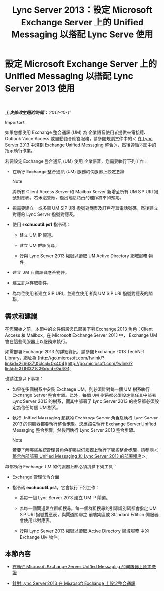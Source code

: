 ﻿---
title: Lync Server 2013：設定 Microsoft Exchange Server 上的 Unified Messaging 以搭配 Lync Serve 使用
TOCTitle: 設定 Microsoft Exchange Server 上的 Unified Messaging 以搭配 Lync Server 2013 使用
ms:assetid: 058da9c4-23af-4ddb-9f63-70133a8aafc6
ms:mtpsurl: https://technet.microsoft.com/zh-tw/library/Gg398106(v=OCS.15)
ms:contentKeyID: 49289964
ms.date: 08/10/2015
mtps_version: v=OCS.15
ms.translationtype: HT
---

# 設定 Microsoft Exchange Server 上的 Unified Messaging 以搭配 Lync Server 2013 使用

 

_**上次修改主題的時間：** 2012-10-11_

> [!IMPORTANT]  
> 如果您想使用 Exchange 整合通訊 (UM) 為 企業語音使用者提供來電接聽、Outlook Voice Access 或自動語音應答服務，請參閱規劃文件中的＜ <a href="lync-server-2013-planning-for-exchange-unified-messaging-integration.md">在 Lync Server 2013 中規劃 Exchange Unified Messaging 整合</a>＞，然後遵循本節中的指示執行作業。



若要設定 Exchange 整合通訊 (UM) 使用 企業語音，您需要執行下列工作：

  - 在執行 Exchange 整合通訊 (UM) 服務的伺服器上設定憑證
    
    > [!NOTE]  
    > 將所有 Client Access Server 和 Mailbox Server 新增至所有 UM SIP URI 撥號對應表。若未這麼做，撥出電話路由的運作將不如預期。
    


  - 視需要建立一或多個 UM SIP URI 撥號對應表及訂戶存取電話號碼，然後建立對應的 Lync Server 撥號對應表。

  - 使用 **exchucutil.ps1** 指令碼：
    
      - 建立 UM IP 閘道。
    
      - 建立 UM 群組搜尋。
    
      - 授與 Lync Server 2013 權限以讀取 UM Active Directory 網域服務 物件。

  - 建立 UM 自動語音應答物件。

  - 建立訂戶存取物件。

  - 為每位使用者建立 SIP URI，並建立使用者與 UM SIP URI 撥號對應表的關聯。

## 需求和建議

在您開始之前，本節中的文件假設您已部署下列 Exchange 2013 角色：Client Access 和 Mailbox。在 Microsoft Exchange Server 2013 中， Exchange UM 會在這些伺服器上以服務來執行。

如需部署 Exchange 2013 的詳細資訊，請參閱 Exchange 2013 TechNet Library，網址為 [http://go.microsoft.com/fwlink/?linkid=266637\&clcid=0x404](http://go.microsoft.com/fwlink/?linkid=266637%26clcid=0x404)

也請注意以下事項：

  - 如果在多個樹系中安裝 Exchange UM，則必須針對每一個 UM 樹系執行 Exchange Server 整合步驟。此外，每個 UM 樹系都必須設定信任其中部署 Lync Server 2013 的樹系，而其中部署了 Lync Server 2013 的樹系都必須設定為信任每個 UM 樹系。

  - 執行 Unified Messaging 服務的 Exchange Server 角色及執行 Lync Server 2013 的伺服器都要執行整合步驟。您應該先執行 Exchange Server Unified Messaging 整合步驟，然後再執行 Lync Server 2013 整合步驟。
    
    > [!NOTE]  
    > 若要了解哪些系統管理員角色在哪些伺服器上執行了哪些整合步驟，請參閱＜ <a href="lync-server-2013-deployment-process-for-integrating-on-premises-unified-messaging.md">整合內部部署 Unified Messaging 和 Lync Server 2013 的部署程序</a>＞。
    


每部執行 Exchange UM 的伺服器上都必須提供下列工具：

  - Exchange 管理命令介面

  - 指令碼 **exchucutil.ps1**，它會執行下列工作：
    
      - 為每一個 Lync Server 2013 建立 UM IP 閘道。
    
      - 為每一個閘道建立群組搜尋。每一個群組搜尋的引導識別碼都會指定 UM SIP URI 撥號對應表，與閘道關聯之 前端集區或 Standard Edition 伺服器 會使用此對應表。
    
      - 授與 Lync Server 2013 權限以讀取 Active Directory 網域服務 中的 Exchange UM 物件。

## 本節內容

  - [在執行 Microsoft Exchange Server Unified Messaging 的伺服器上設定憑證](lync-server-2013-configure-certificates-on-the-server-running-microsoft-exchange-server-unified-messaging.md)

  - [針對 Lync Server 2013 在 Microsoft Exchange 上設定整合通訊](lync-server-2013-configure-unified-messaging-on-microsoft-exchange.md)

